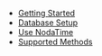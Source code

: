 - [Getting Started](getting-started.md)
- [Database Setup](database-setup.md)
- [Use NodaTime](use-noda-time.md)
- [Supported Methods](supported-methods.md)

